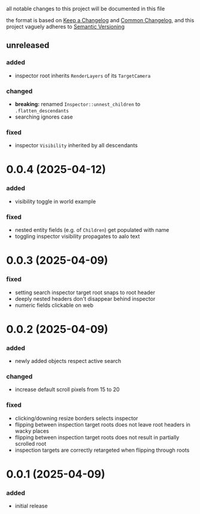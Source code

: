 all notable changes to this project will be documented in this file

the format is based on [Keep a Changelog](https://keepachangelog.com/en/1.1.0/) and [Common Changelog](https://common-changelog.org/), and this project vaguely adheres to [Semantic Versioning](https://semver.org/spec/v2.0.0.html)

## unreleased

### added

- inspector root inherits `RenderLayers` of its `TargetCamera`

### changed

- **breaking:** renamed `Inspector::unnest_children` to `.flatten_descendants`
- searching ignores case

### fixed

- inspector `Visibility` inherited by all descendants

# 0.0.4 (2025-04-12)

### added

- visibility toggle in world example

### fixed

- nested entity fields (e.g. of `Children`) get populated with name
- toggling inspector visibility propagates to aalo text

# 0.0.3 (2025-04-09)

### fixed

- setting search inspector target root snaps to root header
- deeply nested headers don't disappear behind inspector
- numeric fields clickable on web

# 0.0.2 (2025-04-09)

### added

- newly added objects respect active search

### changed

- increase default scroll pixels from 15 to 20

### fixed

- clicking/downing resize borders selects inspector
- flipping between inspection target roots does not leave root headers in wacky places
- flipping between inspection target roots does not result in partially scrolled root
- inspection targets are correctly retargeted when flipping through roots

# 0.0.1 (2025-04-09)

### added
- initial release
